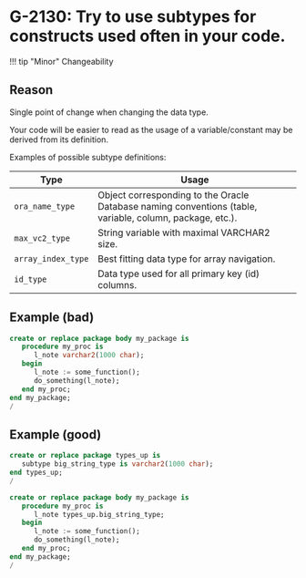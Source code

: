 # G-2130: Try to use subtypes for constructs used often in your code. 

!!! tip "Minor"
    Changeability

## Reason

Single point of change when changing the data type.

Your code will be easier to read as the usage of a variable/constant may be derived from its definition.

Examples of possible subtype definitions:

Type               | Usage
------------------ | -----
`ora_name_type`    | Object corresponding to the Oracle Database naming conventions (table, variable, column, package, etc.).
`max_vc2_type`     | String variable with maximal VARCHAR2 size.
`array_index_type` | Best fitting data type for array navigation.
`id_type`          | Data type used for all primary key (id) columns.

## Example (bad)

``` sql hl_lines="3"
create or replace package body my_package is
   procedure my_proc is
      l_note varchar2(1000 char);
   begin
      l_note := some_function();
      do_something(l_note);
   end my_proc;
end my_package;
/
```

## Example (good)

``` sql hl_lines="8"
create or replace package types_up is
   subtype big_string_type is varchar2(1000 char);
end types_up;
/

create or replace package body my_package is
   procedure my_proc is
      l_note types_up.big_string_type;
   begin
      l_note := some_function();
      do_something(l_note);
   end my_proc;
end my_package;
/
```